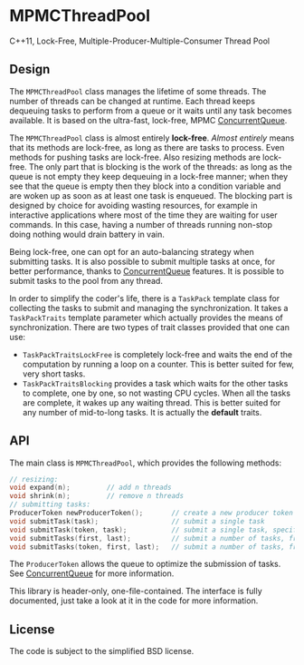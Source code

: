 # MPMCThreadPool

C++11, Lock-Free, Multiple-Producer-Multiple-Consumer Thread Pool



## Design

The `MPMCThreadPool` class manages the lifetime of some threads.
The number of threads can be changed at runtime.
Each thread keeps dequeuing tasks to perform from a queue or it waits until any task becomes available.
It is based on the ultra-fast, lock-free, MPMC [ConcurrentQueue](https://github.com/cameron314/concurrentqueue).

The `MPMCThreadPool` class is almost entirely **lock-free**.
*Almost entirely* means that its methods are lock-free, as long as there are tasks to process.
Even methods for pushing tasks are lock-free.
Also resizing methods are lock-free.
The only part that is blocking is the work of the threads: as long as the queue is not empty they keep dequeuing in a lock-free manner; when they see that the queue is empty then they block into a condition variable and are woken up as soon as at least one task is enqueued.
The blocking part is designed by choice for avoiding wasting resources, for example in interactive applications where most of the time they are waiting for user commands.
In this case, having a number of threads running non-stop doing nothing would drain battery in vain.

Being lock-free, one can opt for an auto-balancing strategy when submitting tasks.
It is also possible to submit multiple tasks at once, for better performance, thanks to [ConcurrentQueue](https://github.com/cameron314/concurrentqueue) features.
It is possible to submit tasks to the pool from any thread.

In order to simplify the coder's life, there is a `TaskPack` template class for collecting the tasks to submit and managing the synchronization.
It takes a `TaskPackTraits` template parameter which actually provides the means of synchronization.
There are two types of trait classes provided that one can use:
- `TaskPackTraitsLockFree` is completely lock-free and waits the end of the computation by running a loop on a counter.
    This is better suited for few, very short tasks.
- `TaskPackTraitsBlocking` provides a task which waits for the other tasks to complete, one by one, so not wasting CPU cycles.
    When all the tasks are complete, it wakes up any waiting thread.
    This is better suited for any number of mid-to-long tasks.
    It is actually the **default** traits.



## API

The main class is `MPMCThreadPool`, which provides the following methods:
```c++
// resizing:
void expand(n);         // add n threads
void shrink(n);         // remove n threads
// submitting tasks:
ProducerToken newProducerToken();       // create a new producer token
void submitTask(task);                  // submit a single task
void submitTask(token, task);           // submit a single task, specifying the producer token
void submitTasks(first, last);          // submit a number of tasks, from first to last (except)
void submitTasks(token, first, last);   // submit a number of tasks, from first to last (except), specifying the producer token
```
The `ProducerToken` allows the queue to optimize the submission of tasks.
See [ConcurrentQueue](https://github.com/cameron314/concurrentqueue) for more information.

This library is header-only, one-file-contained.
The interface is fully documented, just take a look at it in the code for more information.



## License

The code is subject to the simplified BSD license.
